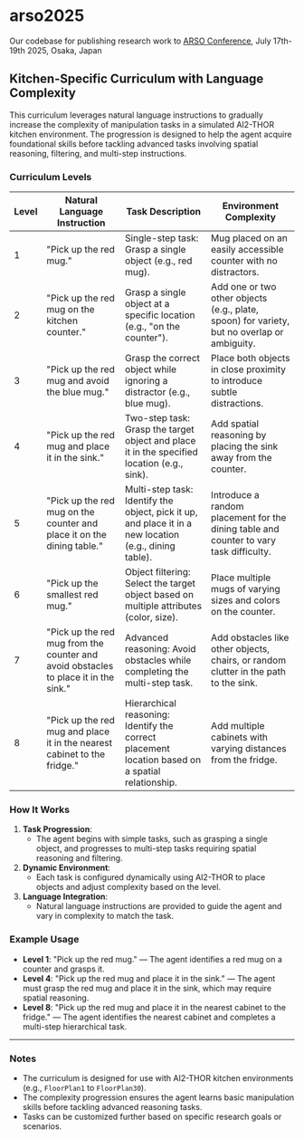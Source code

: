# arso2025
Our codebase for publishing research work to [ARSO Conference](https://ieee-arso.org/), July 17th-19th 2025, Osaka, Japan

## Kitchen-Specific Curriculum with Language Complexity

This curriculum leverages natural language instructions to gradually increase the complexity of manipulation tasks in a simulated AI2-THOR kitchen environment. The progression is designed to help the agent acquire foundational skills before tackling advanced tasks involving spatial reasoning, filtering, and multi-step instructions.

### Curriculum Levels

| **Level** | **Natural Language Instruction**                      | **Task Description**                                                                                     | **Environment Complexity**                                                                                                    |
|-----------|-------------------------------------------------------|----------------------------------------------------------------------------------------------------------|--------------------------------------------------------------------------------------------------------------------------------|
| 1         | "Pick up the red mug."                                | Single-step task: Grasp a single object (e.g., red mug).                                                 | Mug placed on an easily accessible counter with no distractors.                                                               |
| 2         | "Pick up the red mug on the kitchen counter."          | Grasp a single object at a specific location (e.g., "on the counter").                                   | Add one or two other objects (e.g., plate, spoon) for variety, but no overlap or ambiguity.                                   |
| 3         | "Pick up the red mug and avoid the blue mug."          | Grasp the correct object while ignoring a distractor (e.g., blue mug).                                   | Place both objects in close proximity to introduce subtle distractions.                                                      |
| 4         | "Pick up the red mug and place it in the sink."        | Two-step task: Grasp the target object and place it in the specified location (e.g., sink).               | Add spatial reasoning by placing the sink away from the counter.                                                             |
| 5         | "Pick up the red mug on the counter and place it on the dining table." | Multi-step task: Identify the object, pick it up, and place it in a new location (e.g., dining table).     | Introduce a random placement for the dining table and counter to vary task difficulty.                                       |
| 6         | "Pick up the smallest red mug."                       | Object filtering: Select the target object based on multiple attributes (color, size).                   | Place multiple mugs of varying sizes and colors on the counter.                                                              |
| 7         | "Pick up the red mug from the counter and avoid obstacles to place it in the sink." | Advanced reasoning: Avoid obstacles while completing the multi-step task.                                | Add obstacles like other objects, chairs, or random clutter in the path to the sink.                                         |
| 8         | "Pick up the red mug and place it in the nearest cabinet to the fridge." | Hierarchical reasoning: Identify the correct placement location based on a spatial relationship.          | Add multiple cabinets with varying distances from the fridge.                                                                |

### How It Works

1. **Task Progression**:
   - The agent begins with simple tasks, such as grasping a single object, and progresses to multi-step tasks requiring spatial reasoning and filtering.
2. **Dynamic Environment**:
   - Each task is configured dynamically using AI2-THOR to place objects and adjust complexity based on the level.
3. **Language Integration**:
   - Natural language instructions are provided to guide the agent and vary in complexity to match the task.

### Example Usage

- **Level 1**: "Pick up the red mug." — The agent identifies a red mug on a counter and grasps it.
- **Level 4**: "Pick up the red mug and place it in the sink." — The agent must grasp the red mug and place it in the sink, which may require spatial reasoning.
- **Level 8**: "Pick up the red mug and place it in the nearest cabinet to the fridge." — The agent identifies the nearest cabinet and completes a multi-step hierarchical task.

---

### Notes

- The curriculum is designed for use with AI2-THOR kitchen environments (e.g., `FloorPlan1` to `FloorPlan30`).
- The complexity progression ensures the agent learns basic manipulation skills before tackling advanced reasoning tasks.
- Tasks can be customized further based on specific research goals or scenarios.
